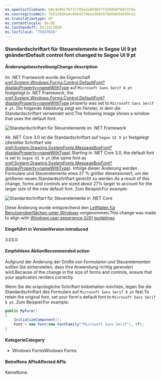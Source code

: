 ```yaml
---
ms.openlocfilehash: b0c4e9617677cf95e3a059b57f3d50ddfb072f4a
ms.sourcegitcommit: 7e2128d4a4c45b4274bea3b8e5760d4694569ca1
ms.translationtype: HT
ms.contentlocale: de-DE
ms.lasthandoff: 01/14/2020
ms.locfileid: "75937016"
---
```

### <a name="default-control-font-changed-to-segoe-ui-9-pt"></a><span data-ttu-id="c442a-101">Standardschriftart für Steuerelemente in Segoe UI 9 pt geändert</span><span class="sxs-lookup"><span data-stu-id="c442a-101">Default control font changed to Segoe UI 9 pt</span></span>

#### <a name="change-description"></a><span data-ttu-id="c442a-102">Änderungsbeschreibung</span><span class="sxs-lookup"><span data-stu-id="c442a-102">Change description</span></span>

<span data-ttu-id="c442a-103">Im .NET Framework wurde die Eigenschaft <xref:System.Windows.Forms.Control.DefaultFont?displayProperty=nameWithType> auf `Microsoft Sans Serif 8 pt` festgelegt.</span><span class="sxs-lookup"><span data-stu-id="c442a-103">In .NET Framework, the <xref:System.Windows.Forms.Control.DefaultFont?displayProperty=nameWithType> property was set to `Microsoft Sans Serif 8 pt`.</span></span> <span data-ttu-id="c442a-104">Die folgende Abbildung zeigt ein Fenster, in dem die Standardschriftart verwendet wird.</span><span class="sxs-lookup"><span data-stu-id="c442a-104">The following image shows a window that uses the default font.</span></span>

![Standardschriftart für Steuerelemente im .NET Framework](~/docs/images/core-changes/windowsforms/control-defaultfont-changed/defaultfont-framework.png)

<span data-ttu-id="c442a-106">Ab .NET Core 3.0 ist die Standardschriftart auf `Segoe UI 9 pt` festgelegt (dieselbe Schriftart wie <xref:System.Drawing.SystemFonts.MessageBoxFont?displayProperty=nameWithType>).</span><span class="sxs-lookup"><span data-stu-id="c442a-106">Starting in .NET Core 3.0, the default font is set to `Segoe UI 9 pt` (the same font as <xref:System.Drawing.SystemFonts.MessageBoxFont?displayProperty=nameWithType>).</span></span> <span data-ttu-id="c442a-107">Infolge dieser Änderung werden Formulare und Steuerelemente etwa 27 % größer dimensioniert, um der größeren neuen Standardschriftart gerecht zu werden.</span><span class="sxs-lookup"><span data-stu-id="c442a-107">As a result of this change, forms and controls are sized about 27% larger to account for the larger size of the new default font.</span></span> <span data-ttu-id="c442a-108">Zum Beispiel:</span><span class="sxs-lookup"><span data-stu-id="c442a-108">For example:</span></span>

![Standardschriftart für Steuerelemente in .NET Core](~/docs/images/core-changes/windowsforms/control-defaultfont-changed/defaultfont-core.png)

<span data-ttu-id="c442a-110">Diese Änderung wurde entsprechend den [Leitfäden für Benutzeroberflächen unter Windows](/windows/win32/uxguide/vis-fonts#fonts-and-colors) vorgenommen.</span><span class="sxs-lookup"><span data-stu-id="c442a-110">This change was made to align with [Windows user experience (UX) guidelines](/windows/win32/uxguide/vis-fonts#fonts-and-colors).</span></span>

#### <a name="version-introduced"></a><span data-ttu-id="c442a-111">Eingeführt in Version</span><span class="sxs-lookup"><span data-stu-id="c442a-111">Version introduced</span></span>

<span data-ttu-id="c442a-112">3.0</span><span class="sxs-lookup"><span data-stu-id="c442a-112">3.0</span></span>

#### <a name="recommended-action"></a><span data-ttu-id="c442a-113">Empfohlene Aktion</span><span class="sxs-lookup"><span data-stu-id="c442a-113">Recommended action</span></span>

<span data-ttu-id="c442a-114">Aufgrund der Änderung der Größe von Formularen und Steuerelementen sollten Sie sicherstellen, dass Ihre Anwendung richtig gerendert wird.</span><span class="sxs-lookup"><span data-stu-id="c442a-114">Because of the change in the size of forms and controls, ensure that your application renders correctly.</span></span>

<span data-ttu-id="c442a-115">Wenn Sie die ursprüngliche Schriftart beibehalten möchten, legen Sie die Standardschriftart des Formulars auf `Microsoft Sans Serif 8 pt` fest.</span><span class="sxs-lookup"><span data-stu-id="c442a-115">To retain the original font, set your form's default font to `Microsoft Sans Serif 8 pt`.</span></span> <span data-ttu-id="c442a-116">Zum Beispiel:</span><span class="sxs-lookup"><span data-stu-id="c442a-116">For example:</span></span>

```csharp
public MyForm()
{
    InitializeComponent();
    Font = new Font(new FontFamily("Microsoft Sans Serif"), 8f);
}
```

#### <a name="category"></a><span data-ttu-id="c442a-117">Kategorie</span><span class="sxs-lookup"><span data-stu-id="c442a-117">Category</span></span>

- <span data-ttu-id="c442a-118">Windows Forms</span><span class="sxs-lookup"><span data-stu-id="c442a-118">Windows Forms</span></span>

#### <a name="affected-apis"></a><span data-ttu-id="c442a-119">Betroffene APIs</span><span class="sxs-lookup"><span data-stu-id="c442a-119">Affected APIs</span></span>

<span data-ttu-id="c442a-120">Keine</span><span class="sxs-lookup"><span data-stu-id="c442a-120">None.</span></span>

<!--

### Affected APIs

- Not detectable via API analysis

-->
